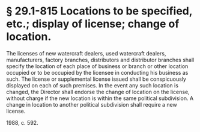 # § 29.1-815 Locations to be specified, etc.; display of license; change of location.

<p>The licenses of new watercraft dealers, used watercraft dealers, manufacturers, factory branches, distributors and distributor branches shall specify the location of each place of business or branch or other location occupied or to be occupied by the licensee in conducting his business as such. The license or supplemental license issued shall be conspicuously displayed on each of such premises. In the event any such location is changed, the Director shall endorse the change of location on the license, without charge if the new location is within the same political subdivision. A change in location to another political subdivision shall require a new license.</p><p>1988, c. 592.</p>